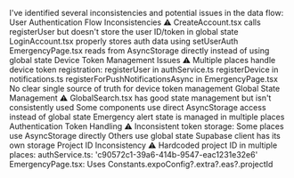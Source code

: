 I've identified several inconsistencies and potential issues in the data flow:
User Authentication Flow Inconsistencies ⚠️
CreateAccount.tsx calls registerUser but doesn't store the user ID/token in global state
LoginAccount.tsx properly stores auth data using setUserAuth
EmergencyPage.tsx reads from AsyncStorage directly instead of using global state
Device Token Management Issues ⚠️
Multiple places handle device token registration:
registerUser in authService.ts
registerDevice in notifications.ts
registerForPushNotificationsAsync in EmergencyPage.tsx
No clear single source of truth for device token management
Global State Management ⚠️
GlobalSearch.tsx has good state management but isn't consistently used
Some components use direct AsyncStorage access instead of global state
Emergency alert state is managed in multiple places
Authentication Token Handling ⚠️
Inconsistent token storage:
Some places use AsyncStorage directly
Others use global state
Supabase client has its own storage
Project ID Inconsistency ⚠️
Hardcoded project ID in multiple places:
authService.ts: 'c90572c1-39a6-414b-9547-eac1231e32e6'
EmergencyPage.tsx: Uses Constants.expoConfig?.extra?.eas?.projectId